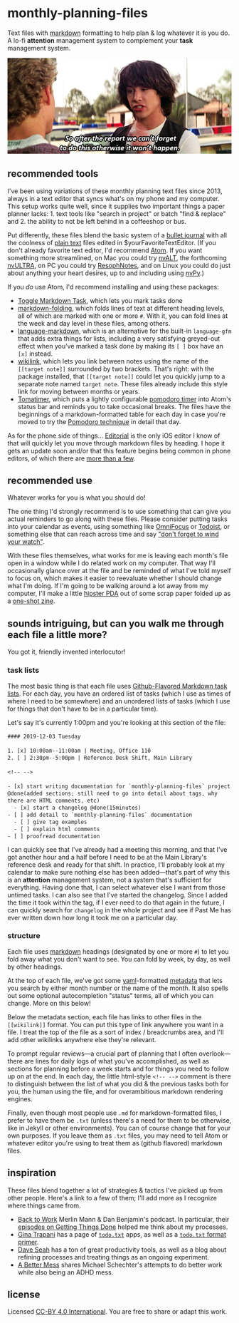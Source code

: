 # monthly-planning-files

Text files with [markdown](https://www.markdownguide.org/getting-started/) formatting to help plan &amp; log whatever it is you do. A lo-fi **attention** management system to complement your **task** management system.  

![keanu reeves as ted telling bill 'So after the report we can't forget to do this otherwise it won't happen'](/images/can't-forget.gif)

## recommended tools  

I've been using variations of these monthly planning text files since 2013, always in a text editor that syncs  what's on my phone and my computer. This setup works quite well, since it supplies two important things a paper planner lacks: 1. text tools like "search in project" or batch "find & replace" and 2. the ability to not be left behind in a coffeeshop or bus.  

Put differently, these files blend the basic system of a [bullet journal](https://bulletjournal.com/pages/learn) with all the coolness of [plain text](http://bettermess.com/a-plain-text-primer/) files edited in $yourFavoriteTextEditor. (If you don't already favorite text editor, I'd recommend [Atom](http://atom.io). If you want something more streamlined, on Mac you could try [nvALT](https://brettterpstra.com/projects/nvalt/), the forthcoming [nvULTRA](https://brettterpstra.com/2019/04/10/codename-nvultra/), on PC you could try [ResophNotes](https://www.resoph.com/ResophNotes/Welcome.html), and on Linux you could do just about anything your heart desires, up to and including using [nvPy](https://github.com/cpbotha/nvpy).)  

If you *do* use Atom, I'd recommend installing and using these packages:  
- [Toggle Markdown Task](https://atom.io/packages/toggle-markdown-task), which lets you mark tasks done  
- [markdown-folding](https://atom.io/packages/markdown-folding), which folds lines of text at different heading levels, all of which are marked with one or more `#`. With it, you can fold lines at the week and day level in these files, among others.  
- [language-markdown](https://atom.io/packages/language-markdown), which is an alternative for the built-in `language-gfm` that adds extra things for lists, including a very satisfying greyed-out effect when you've marked a task done by making its `[ ]` box have an `[x]` instead.  
- [wikilink](https://atom.io/packages/wikilink), which lets you link between notes using the name of the `[[target note]]` surrounded by two brackets. That's right: with the package installed, that `[[target note]]` could let you quickly jump to a separate note named `target note`. These files already include this style link for moving between months or years.  
- [Tomatimer](https://atom.io/packages/tomatimer), which puts a lightly configurable [pomodoro timer](https://en.wikipedia.org/wiki/Pomodoro_Technique) into Atom's status bar and reminds you to take occasional breaks. The files have the beginnings of a markdown-formatted table for each day in case you're moved to try the [Pomodoro technique](http://baomee.info/pdf/technique/1.pdf) in detail that day.  

As for the phone side of things… [Editorial](https://omz-software.com/editorial/) is the only iOS editor I know of that will quickly let you move through markdown files by heading. I hope it gets an update soon and/or that this feature begins being common in phone editors, of which there are [more than a few](https://brettterpstra.com/ios-text-editors/).  

## recommended use  

Whatever works for you is what you should do! 

The one thing I'd strongly recommend is to use something that can give you actual reminders to go along with these files. Please consider putting tasks into your calendar as events, using something like [OmniFocus](https://www.omnigroup.com/omnifocus) or [Todoist](https://todoist.com/home), or something else that can reach across time and say ["don't forget to wind your watch"](https://youtu.be/aK1gnNTVxvc?t=168).  

With these files themselves, what works for me is leaving each month's file open in a window while I do related work on my computer. That way I'll occasionally glance over at the file and be reminded of what I've told myself to focus on, which makes it easier to reevaluate whether I should change what I'm doing. If I'm going to be walking around a lot away from my computer, I'll make a little [hipster PDA](http://www.43folders.com/2004/09/03/introducing-the-hipster-pda) out of some scrap paper folded up as a [one-shot zine](https://www.rookiemag.com/2012/05/how-to-make-a-zine/).  

## sounds intriguing, but can you walk me through each file a little more?  

You got it, friendly invented interlocutor!  

### task lists  

The most basic thing is that each file uses [Github-Flavored Markdown task lists](https://github.github.com/gfm/#task-list-items-extension-). For each day, you have an ordered list of tasks (which I use as times of where I need to be somewhere) and an unordered lists of tasks (which I use for things that don't have to be in a particular time).  

Let's say it's currently 1:00pm and you're looking at this section of the file:  
```  
#### 2019-12-03 Tuesday  

1. [x] 10:00am--11:00am | Meeting, Office 110  
2. [ ] 2:30pm--5:00pm | Reference Desk Shift, Main Library   

<!-- -->  

- [x] start writing documentation for `monthly-planning-files` project @done(added sections; still need to go into detail about tags, why there are HTML comments, etc)  
  - [x] start a changelog @done(15minutes)  
- [ ] add detail to `monthly-planning-files` documentation  
  - [ ] give tag examples  
  - [ ] explain html comments  
- [ ] proofread documentation  
```  

I can quickly see that I've already had a meeting this morning, and that I've got another hour and a half before I need to be at the Main Library's reference desk and ready for that shift. In practice, I'll probably look at my calendar to make sure nothing else has been added—that's part of why this is an **attention** management system, not a system that's sufficient for everything. Having done that, I can select whatever else I want from those untimed tasks. I can also see that I've started the changelog. Since I added the time it took within the tag, if I ever need to do that again in the future, I can quickly search for `changelog` in the whole project and see if Past Me has ever written down how long it took me on a particular day.  

### structure  

Each file uses [markdown](https://www.markdownguide.org/getting-started/) headings (designated by one or more `#`) to let you fold away what you don't want to see. You can fold by week, by day, as well by other headings.  

At the top of each file, we've got some [yaml](https://yaml.org)-formatted [metadata](http://www.language-archives.org/documents/gentle-intro.html) that lets you search by either month number or the name of the month. It also spells out some optional autocompletion "status" terms, all of which you can change. More on this below!  

Below the metadata section, each file has links to other files in the `[[wikilink]]` format. You can put this type of link anywhere you want in a file. I treat the top of the file as a sort of index / breadcrumbs area, and I'll add other wikilinks anywhere else they're relevant.  

To prompt regular reviews—a crucial part of planning that I often overlook—there are lines for daily logs of what you've accomplished, as well as sections for planning before a week starts and for things you need to follow up on at the end. In each day, the little html-style `<!-- -->` comment is there to distinguish between the list of what you did & the previous tasks both for you, the human using the file, and for overambitious markdown rendering engines.  

Finally, even though most people use `.md` for markdown-formatted files, I prefer to have them be `.txt` (unless there's a need for them to be otherwise, like in Jekyll or other environments). You can of course change that for your own purposes. If you leave them as `.txt` files, you may need to tell Atom or whatever editor you're using to treat them as (github flavored) markdown files.  

## inspiration  

These files blend together a lot of strategies & tactics I've picked up from other people. Here's a link to a few of them; I'll add more as I recognize where things came from.  

- [Back to Work](http://5by5.tv/b2w) Merlin Mann & Dan Benjamin's podcast. In particular, their [episodes on Getting Things Done](http://5by5.tv/b2w/95) helped me think about my processes.  
- [Gina Trapani](https://ginatrapani.org) has a page of [`todo.txt`](http://todotxt.org) apps, as well as a [`todo.txt` format primer](https://github.com/todotxt/todo.txt).  
- [Dave Seah](https://davidseah.com/productivity-tools/) has a ton of great productivity tools, as well as a blog about refining processes and treating things as an ongoing experiment.  
- [A Better Mess](http://bettermess.com/start-here/) shares Michael Schechter's attempts to do better work while also being an ADHD mess.  

## license  

Licensed [CC-BY 4.0 International](https://creativecommons.org/licenses/by/4.0/). You are free to share or adapt this work.
